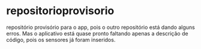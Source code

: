 # repositorioprovisorio
repositório provisório para o app, pois o outro repositório está dando alguns erros. Mas o aplicativo está quase pronto faltando apenas a descrição de código, pois os sensores já foram inseridos.
